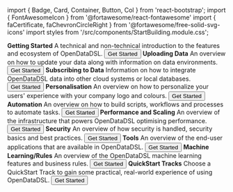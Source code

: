 import { Badge, Card, Container, Button, Col } from 'react-bootstrap';
import { FontAwesomeIcon } from '@fortawesome/react-fontawesome'
import { faCertificate, faChevronCircleRight } from '@fortawesome/free-solid-svg-icons'
import styles from '/src/components/StartBuilding.module.css';

<Container className={styles.datablock}>
    <Card style={{width:"18rem"}}>
        <Card.Header className="bg-success text-white"><FontAwesomeIcon icon={faChevronCircleRight} /><b> Getting Started</b></Card.Header>
            <Card.Body>
              <Card.Text>A technical and non-technical introduction to the features and ecosystem of OpenDataDSL.</Card.Text>
              <Button href="./getting-started">Get Started</Button>
            </Card.Body>
    </Card>    
    <Card style={{width:"18rem"}}>
        <Card.Header className="bg-success text-white"><FontAwesomeIcon icon={faChevronCircleRight} /><b> Uploading Data</b></Card.Header>
            <Card.Body>
              <Card.Text>An overview on how to update your data along with information on data environments.</Card.Text>
              <Button href="./uploading-data">Get Started</Button>
            </Card.Body>
    </Card>    
    <Card style={{width:"18rem"}}>
        <Card.Header className="bg-success text-white"><FontAwesomeIcon icon={faChevronCircleRight} /><b> Subscribing to Data</b></Card.Header>
            <Card.Body>
              <Card.Text>Information on how to integrate OpenDataDSL data into other cloud systems or local databases.</Card.Text>
              <Button href="./subscribing-to-data">Get Started</Button>
            </Card.Body>
    </Card>    
    <Card style={{width:"18rem"}}>
        <Card.Header className="bg-success text-white"><FontAwesomeIcon icon={faChevronCircleRight} /><b> Personalisation</b></Card.Header>
            <Card.Body>
              <Card.Text>An overview on how to personalize your users' experience with your company logo and colours.</Card.Text>
              <Button href="./personalisation">Get Started</Button>
            </Card.Body>
    </Card>
    <Card style={{width:"18rem"}}>
        <Card.Header className="bg-success text-white"><FontAwesomeIcon icon={faChevronCircleRight} /><b> Automation</b></Card.Header>
            <Card.Body>
              <Card.Text>An overview on how to build scripts, workflows and processes to automate tasks.</Card.Text>
              <Button href="./automation">Get Started</Button>
            </Card.Body>
    </Card>
    <Card style={{width:"18rem"}}>
        <Card.Header className="bg-success text-white"><FontAwesomeIcon icon={faChevronCircleRight} /><b> Performance and Scaling</b></Card.Header>
            <Card.Body>
              <Card.Text>An overview of the infrastructure that powers OpenDataDSL optimising performance.</Card.Text>
              <Button href="./performance-and-scaling">Get Started</Button>
            </Card.Body>
    </Card>
    <Card style={{width:"18rem"}}>
        <Card.Header className="bg-success text-white"><FontAwesomeIcon icon={faChevronCircleRight} /><b> Security</b></Card.Header>
            <Card.Body>
              <Card.Text>An overview of how security is handled, security basics and best practices.</Card.Text>
              <Button href="./security">Get Started</Button>
            </Card.Body>
    </Card>
    <Card style={{width:"18rem"}}>
        <Card.Header className="bg-success text-white"><FontAwesomeIcon icon={faChevronCircleRight} /><b> Tools</b></Card.Header>
            <Card.Body>
              <Card.Text>An overview of the end-user applications that are available in OpenDataDSL.</Card.Text>
              <Button href="./tools">Get Started</Button>
            </Card.Body>
    </Card>
    <Card style={{width:"18rem"}}>
        <Card.Header className="bg-success text-white"><FontAwesomeIcon icon={faChevronCircleRight} /><b> Machine Learning/Rules</b></Card.Header>
            <Card.Body>
              <Card.Text>An overview of the OpenDataDSL machine learning features and business rules.</Card.Text>
              <Button href="./machine-learning-and-rules">Get Started</Button>
            </Card.Body>
    </Card>
    <Card style={{width:"100%"}}>
        <Card.Header className="bg-success text-white"><FontAwesomeIcon icon={faChevronCircleRight} /><b> QuickStart Tracks</b></Card.Header>
            <Card.Body>
              <Card.Text>Choose a QuickStart Track to gain some practical, real-world experience of using OpenDataDSL.</Card.Text>
              <Button href="./quick-start">Get Started</Button>
            </Card.Body>
    </Card>
</Container>